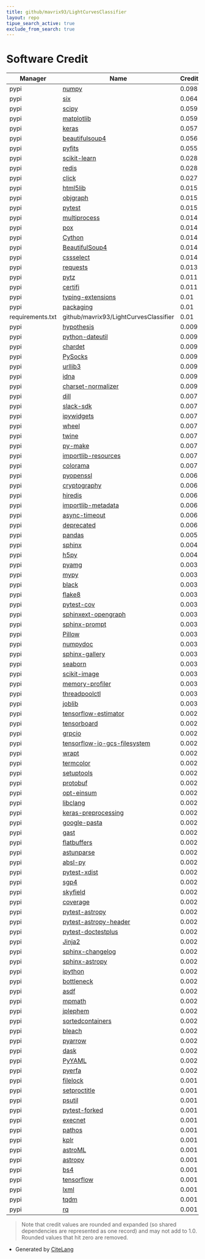 ```yaml
---
title: github/mavrix93/LightCurvesClassifier
layout: repo
tipue_search_active: true
exclude_from_search: true
---
```

# Software Credit

|Manager|Name|Credit|
|-------|----|------|
|pypi|[numpy](https://www.numpy.org)|0.098|
|pypi|[six](https://pypi.org/project/six)|0.064|
|pypi|[scipy](https://www.scipy.org)|0.059|
|pypi|[matplotlib](https://matplotlib.org)|0.059|
|pypi|[keras](https://keras.io/)|0.057|
|pypi|[beautifulsoup4](https://pypi.org/project/beautifulsoup4)|0.056|
|pypi|[pyfits](http://pyfits.readthedocs.io/en/latest/)|0.055|
|pypi|[scikit-learn](http://scikit-learn.org)|0.028|
|pypi|[redis](https://github.com/redis/redis-py)|0.028|
|pypi|[click](https://pypi.org/project/click)|0.027|
|pypi|[html5lib](https://pypi.org/project/html5lib)|0.015|
|pypi|[objgraph](https://pypi.org/project/objgraph)|0.015|
|pypi|[pytest](https://docs.pytest.org/en/latest/)|0.015|
|pypi|[multiprocess](https://github.com/uqfoundation/multiprocess)|0.014|
|pypi|[pox](https://github.com/uqfoundation/pox)|0.014|
|pypi|[Cython](https://pypi.org/project/Cython)|0.014|
|pypi|[BeautifulSoup4](https://pypi.org/project/BeautifulSoup4)|0.014|
|pypi|[cssselect](https://pypi.org/project/cssselect)|0.014|
|pypi|[requests](https://requests.readthedocs.io)|0.013|
|pypi|[pytz](https://pypi.org/project/pytz)|0.011|
|pypi|[certifi](https://pypi.org/project/certifi)|0.011|
|pypi|[typing-extensions](https://pypi.org/project/typing-extensions)|0.01|
|pypi|[packaging](https://pypi.org/project/packaging)|0.01|
|requirements.txt|github/mavrix93/LightCurvesClassifier|0.01|
|pypi|[hypothesis](https://pypi.org/project/hypothesis)|0.009|
|pypi|[python-dateutil](https://pypi.org/project/python-dateutil)|0.009|
|pypi|[chardet](https://pypi.org/project/chardet)|0.009|
|pypi|[PySocks](https://pypi.org/project/PySocks)|0.009|
|pypi|[urllib3](https://pypi.org/project/urllib3)|0.009|
|pypi|[idna](https://pypi.org/project/idna)|0.009|
|pypi|[charset-normalizer](https://pypi.org/project/charset-normalizer)|0.009|
|pypi|[dill](https://github.com/uqfoundation/dill)|0.007|
|pypi|[slack-sdk](https://pypi.org/project/slack-sdk)|0.007|
|pypi|[ipywidgets](https://pypi.org/project/ipywidgets)|0.007|
|pypi|[wheel](https://pypi.org/project/wheel)|0.007|
|pypi|[twine](https://pypi.org/project/twine)|0.007|
|pypi|[py-make](https://pypi.org/project/py-make)|0.007|
|pypi|[importlib-resources](https://pypi.org/project/importlib-resources)|0.007|
|pypi|[colorama](https://pypi.org/project/colorama)|0.007|
|pypi|[pyopenssl](https://pypi.org/project/pyopenssl)|0.006|
|pypi|[cryptography](https://pypi.org/project/cryptography)|0.006|
|pypi|[hiredis](https://pypi.org/project/hiredis)|0.006|
|pypi|[importlib-metadata](https://pypi.org/project/importlib-metadata)|0.006|
|pypi|[async-timeout](https://pypi.org/project/async-timeout)|0.006|
|pypi|[deprecated](https://pypi.org/project/deprecated)|0.006|
|pypi|[pandas](https://pandas.pydata.org)|0.005|
|pypi|[sphinx](https://pypi.org/project/sphinx)|0.004|
|pypi|[h5py](https://pypi.org/project/h5py)|0.004|
|pypi|[pyamg](https://pypi.org/project/pyamg)|0.003|
|pypi|[mypy](https://pypi.org/project/mypy)|0.003|
|pypi|[black](https://pypi.org/project/black)|0.003|
|pypi|[flake8](https://pypi.org/project/flake8)|0.003|
|pypi|[pytest-cov](https://pypi.org/project/pytest-cov)|0.003|
|pypi|[sphinxext-opengraph](https://pypi.org/project/sphinxext-opengraph)|0.003|
|pypi|[sphinx-prompt](https://pypi.org/project/sphinx-prompt)|0.003|
|pypi|[Pillow](https://pypi.org/project/Pillow)|0.003|
|pypi|[numpydoc](https://pypi.org/project/numpydoc)|0.003|
|pypi|[sphinx-gallery](https://pypi.org/project/sphinx-gallery)|0.003|
|pypi|[seaborn](https://pypi.org/project/seaborn)|0.003|
|pypi|[scikit-image](https://pypi.org/project/scikit-image)|0.003|
|pypi|[memory-profiler](https://pypi.org/project/memory-profiler)|0.003|
|pypi|[threadpoolctl](https://pypi.org/project/threadpoolctl)|0.003|
|pypi|[joblib](https://pypi.org/project/joblib)|0.003|
|pypi|[tensorflow-estimator](https://pypi.org/project/tensorflow-estimator)|0.002|
|pypi|[tensorboard](https://pypi.org/project/tensorboard)|0.002|
|pypi|[grpcio](https://pypi.org/project/grpcio)|0.002|
|pypi|[tensorflow-io-gcs-filesystem](https://pypi.org/project/tensorflow-io-gcs-filesystem)|0.002|
|pypi|[wrapt](https://pypi.org/project/wrapt)|0.002|
|pypi|[termcolor](https://pypi.org/project/termcolor)|0.002|
|pypi|[setuptools](https://pypi.org/project/setuptools)|0.002|
|pypi|[protobuf](https://pypi.org/project/protobuf)|0.002|
|pypi|[opt-einsum](https://pypi.org/project/opt-einsum)|0.002|
|pypi|[libclang](https://pypi.org/project/libclang)|0.002|
|pypi|[keras-preprocessing](https://pypi.org/project/keras-preprocessing)|0.002|
|pypi|[google-pasta](https://pypi.org/project/google-pasta)|0.002|
|pypi|[gast](https://pypi.org/project/gast)|0.002|
|pypi|[flatbuffers](https://pypi.org/project/flatbuffers)|0.002|
|pypi|[astunparse](https://pypi.org/project/astunparse)|0.002|
|pypi|[absl-py](https://pypi.org/project/absl-py)|0.002|
|pypi|[pytest-xdist](https://github.com/pytest-dev/pytest-xdist)|0.002|
|pypi|[sgp4](https://pypi.org/project/sgp4)|0.002|
|pypi|[skyfield](https://pypi.org/project/skyfield)|0.002|
|pypi|[coverage](https://pypi.org/project/coverage)|0.002|
|pypi|[pytest-astropy](https://pypi.org/project/pytest-astropy)|0.002|
|pypi|[pytest-astropy-header](https://pypi.org/project/pytest-astropy-header)|0.002|
|pypi|[pytest-doctestplus](https://pypi.org/project/pytest-doctestplus)|0.002|
|pypi|[Jinja2](https://pypi.org/project/Jinja2)|0.002|
|pypi|[sphinx-changelog](https://pypi.org/project/sphinx-changelog)|0.002|
|pypi|[sphinx-astropy](https://pypi.org/project/sphinx-astropy)|0.002|
|pypi|[ipython](https://pypi.org/project/ipython)|0.002|
|pypi|[bottleneck](https://pypi.org/project/bottleneck)|0.002|
|pypi|[asdf](https://pypi.org/project/asdf)|0.002|
|pypi|[mpmath](https://pypi.org/project/mpmath)|0.002|
|pypi|[jplephem](https://pypi.org/project/jplephem)|0.002|
|pypi|[sortedcontainers](https://pypi.org/project/sortedcontainers)|0.002|
|pypi|[bleach](https://pypi.org/project/bleach)|0.002|
|pypi|[pyarrow](https://pypi.org/project/pyarrow)|0.002|
|pypi|[dask](https://pypi.org/project/dask)|0.002|
|pypi|[PyYAML](https://pypi.org/project/PyYAML)|0.002|
|pypi|[pyerfa](https://pypi.org/project/pyerfa)|0.002|
|pypi|[filelock](https://pypi.org/project/filelock)|0.001|
|pypi|[setproctitle](https://pypi.org/project/setproctitle)|0.001|
|pypi|[psutil](https://pypi.org/project/psutil)|0.001|
|pypi|[pytest-forked](https://pypi.org/project/pytest-forked)|0.001|
|pypi|[execnet](https://pypi.org/project/execnet)|0.001|
|pypi|[pathos](https://github.com/uqfoundation/pathos)|0.001|
|pypi|[kplr](https://github.com/dfm/kplr)|0.001|
|pypi|[astroML](http://astroML.github.com)|0.001|
|pypi|[astropy](http://astropy.org)|0.001|
|pypi|[bs4](https://pypi.python.org/pypi/beautifulsoup4)|0.001|
|pypi|[tensorflow](https://www.tensorflow.org/)|0.001|
|pypi|[lxml](https://lxml.de/)|0.001|
|pypi|[tqdm](https://tqdm.github.io)|0.001|
|pypi|[rq](https://github.com/nvie/rq/)|0.001|


> Note that credit values are rounded and expanded (so shared dependencies are represented as one record) and may not add to 1.0. Rounded values that hit zero are removed.


- Generated by [CiteLang](https://github.com/vsoch/citelang)
